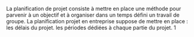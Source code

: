 La planification de projet consiste à mettre en place une méthode pour parvenir à un objectif et à organiser dans un temps défini un travail de groupe. La planification projet en entreprise
suppose de mettre en place : les délais du projet. les périodes dédiées à chaque partie du projet.
1

